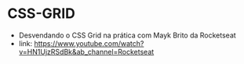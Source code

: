 # CSS-GRID

 - Desvendando o CSS Grid na prática com Mayk Brito da Rocketseat
 - link: https://www.youtube.com/watch?v=HN1UjzRSdBk&ab_channel=Rocketseat
